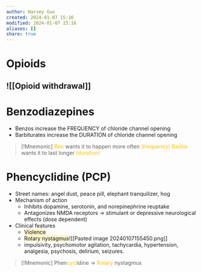 ```yaml
---
author: Harvey Guo
created: 2024-01-07 15:16
modified: 2024-01-07 15:16
aliases: []
share: true
---
```

# Opioids
## ![[Opioid withdrawal]]
# Benzodiazepines
- Benzos increase the FREQUENCY of chloride channel opening
- Barbiturates increase the DURATION of chloride channel opening
>[!Mnemonic] 
><font color="#ffc000">Ben</font> wants it to happen more often <font color="#ffc000">(frequency)</font>
><font color="#ffc000">Barbie</font> wants it to last longer <font color="#ffc000">(duration)</font>
# Phencyclidine (PCP)
- Street names: angel dust, peace pill, elephant tranquilizer, hog
- Mechanism of action 
	- Inhibits dopamine, serotonin, and norepinephrine reuptake
	- Antagonizes NMDA receptors → stimulant or depressive neurological effects (dose dependent)
- Clinical features
	- <span style="background:rgba(240, 200, 0, 0.2)">Violence</span>
	- <span style="background:rgba(240, 200, 0, 0.2)">Rotary nystagmus</span>![[Pasted image 20240107155450.png]]
	- impulsivity, psychomotor agitation, tachycardia, hypertension, analgesia, psychosis, delirium, seizures.

>[!Mnemonic] 
>Phen<font color="#ffc000">cycl</font>idine -> <font color="#ffc000">Rotary</font> nystagmus
